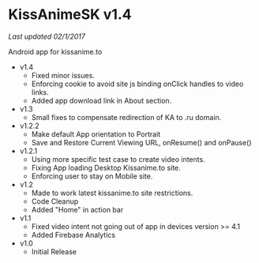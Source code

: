 # KissAnimeSK v1.4
*Last updated 02/1/2017*

Android app for kissanime.to

- v1.4
  * Fixed minor issues.
  * Enforcing cookie to avoid site js binding onClick handles to video links.
  * Added app download link in About section.
- v1.3
  * Small fixes to compensate redirection of KA to .ru domain.
- v1.2.2
  * Make default App orientation to Portrait
  * Save and Restore Current Viewing URL, onResume() and onPause()
- v1.2.1
  * Using more specific test case to create video intents. 
  * Fixing App loading Desktop Kissanime.to site.
  * Enforcing user to stay on Mobile site.
- v1.2
  * Made to work latest kissanime.to site restrictions.
  * Code Cleanup
  * Added "Home" in action bar
- v1.1
  * Fixed video intent not going out of app in devices version >= 4.1
  * Added Firebase Analytics
- v1.0
  * Initial Release
